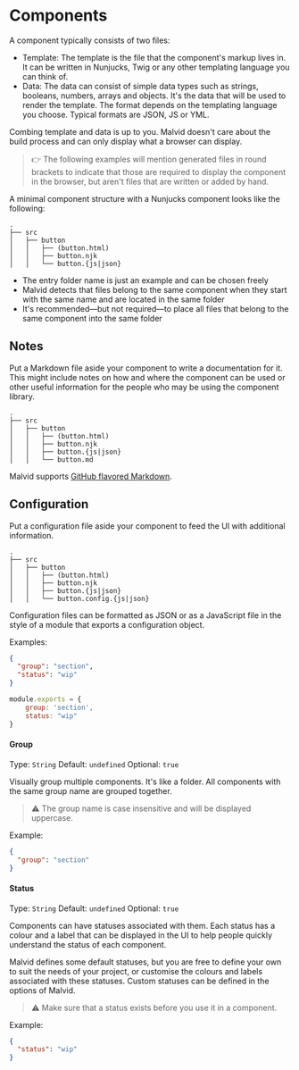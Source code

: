 # Components

A component typically consists of two files:

- Template: The template is the file that the component's markup lives in. It can be written in Nunjucks, Twig or any other templating language you can think of.
- Data: The data can consist of simple data types such as strings, booleans, numbers, arrays and objects. It's the data that will be used to render the template. The format depends on the templating language you choose. Typical formats are JSON, JS or YML.

Combing template and data is up to you. Malvid doesn't care about the build process and can only display what a browser can display.

> 👉 The following examples will mention generated files in round brackets to indicate that those are required to display the component in the browser, but aren't files that are written or added by hand.

A minimal component structure with a Nunjucks component looks like the following:

```
.
├── src
│   ├── button
│   │   ├── (button.html)
│   │   ├── button.njk
│   │   └── button.{js|json}
```

- The entry folder name is just an example and can be chosen freely
- Malvid detects that files belong to the same component when they start with the same name and are located in the same folder
- It's recommended—but not required—to place all files that belong to the same component into the same folder

## Notes

Put a Markdown file aside your component to write a documentation for it. This might include notes on how and where the component can be used or other useful information for the people who may be using the component library.

```
.
├── src
│   ├── button
│   │   ├── (button.html)
│   │   ├── button.njk
│   │   ├── button.{js|json}
│   │   └── button.md
```

Malvid supports [GitHub flavored Markdown](https://github.github.com/gfm/).

## Configuration

Put a configuration file aside your component to feed the UI with additional information.

```
.
├── src
│   ├── button
│   │   ├── (button.html)
│   │   ├── button.njk
│   │   ├── button.{js|json}
│   │   └── button.config.{js|json}
```

Configuration files can be formatted as JSON or as a JavaScript file in the style of a module that exports a configuration object.

Examples:

```json
{
  "group": "section",
  "status": "wip"
}
```

```js
module.exports = {
	group: 'section',
	status: "wip"
}
```

#### Group

Type: `String` Default: `undefined` Optional: `true`

Visually group multiple components. It's like a folder. All components with the same group name are grouped together.

> ⚠️ The group name is case insensitive and will be displayed uppercase.

Example:

```json
{
  "group": "section"
}
```

#### Status

Type: `String` Default: `undefined` Optional: `true`

Components can have statuses associated with them. Each status has a colour and a label that can be displayed in the UI to help people quickly understand the status of each component.

Malvid defines some default statuses, but you are free to define your own to suit the needs of your project, or customise the colours and labels associated with these statuses. Custom statuses can be defined in the options of Malvid.

> ⚠️ Make sure that a status exists before you use it in a component.

Example:

```json
{
  "status": "wip"
}
```